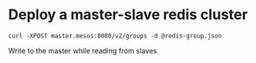 # Deploy a master-slave redis cluster
```
curl -XPOST master.mesos:8080/v2/groups -d @redis-group.json
```

Write to the master while reading from slaves.